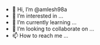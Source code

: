 - 👋 Hi, I’m @amlesh98a
- 👀 I’m interested in ...
- 🌱 I’m currently learning ...
- 💞️ I’m looking to collaborate on ...
- 📫 How to reach me ...

<!---
amlesh98a/amlesh98a is a ✨ special ✨ repository because its `README.md` (this file) appears on your GitHub profile.
You can click the Preview link to take a look at your changes.
--->
